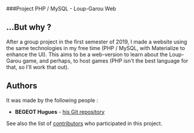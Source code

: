 ###Project PHP / MySQL - Loup-Garou Web

## ...But why ?

After a group project in the first semester of 2019, I made a website using the same technologies in my free time (PHP / MySQL, with Materialize to enhance the UI).
This aims to be a web-version to learn about the Loup-Garou game, and perhaps, to host games (PHP isn't the best language for that, so I'll work that out).


## Authors

It was made by the following people :
* **BEGEOT Hugues** - [his Git repository](https://github.com/opsilonn)

See also the list of [contributors](https://github.com/opsilonn/loup-garou-web-symfony/graphs/contributors) who participated in this project.
